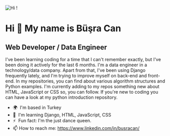 <!--
**busracncn/busracncn** is a ✨ _special_ ✨ repository because its `README.md` (this file) appears on your GitHub profile.

Here are some ideas to get you started:

- 🔭 I’m currently working on ...
- 🌱 I’m currently learning ...
- 👯 I’m looking to collaborate on ...
- 🤔 I’m looking for help with ...
- 💬 Ask me about ...
- 📫 How to reach me: ...
- 😄 Pronouns: ...
- ⚡ Fun fact: ...
-->
![Hi !](https://user-images.githubusercontent.com/48771071/165645933-5d127356-766a-4623-a698-151432abc6ed.png)

Hi 👋 My name is Büşra Can
==========================

Web Developer / Data Engineer
-----------------------------

I've been learning coding for a time that I can't remember exactly, but I've been doing it actively for the last 6 months. I'm a data engineer in a technology/data company. Apart from that, I've been using Django frequently lately, and I'm trying to improve myself on back-end and front-end. In my repositories, you can find about various algorithm structures and Python examples. I'm currently adding to my repos something new about HTML, JavaScript or CSS so, you can follow. If you're new to coding you can have a look at my python introduction repository.

*   🌍  I'm based in Turkey
*   🧠  I'm learning Django, HTML, JavaScript, CSS
*   ⚡  Fun fact: I'm the just dance queen. 
*    📫 How to reach me: https://www.linkedin.com/in/busracan/
